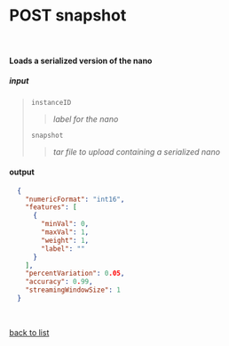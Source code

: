 # **POST snapshot**
<br/>

#### Loads a serialized version of the nano
##### input
>`instanceID`
>>*label for the nano*
>
>`snapshot`
>>*tar file to upload containing a serialized nano*

#### output
```json
  {
    "numericFormat": "int16",
    "features": [
      {
        "minVal": 0,
        "maxVal": 1,
        "weight": 1,
        "label": ""
      }
    ],
    "percentVariation": 0.05,
    "accuracy": 0.99,
    "streamingWindowSize": 1
  }
```

<br/>

[back to list](../Guides/Guide_Boon_Nano.md)
